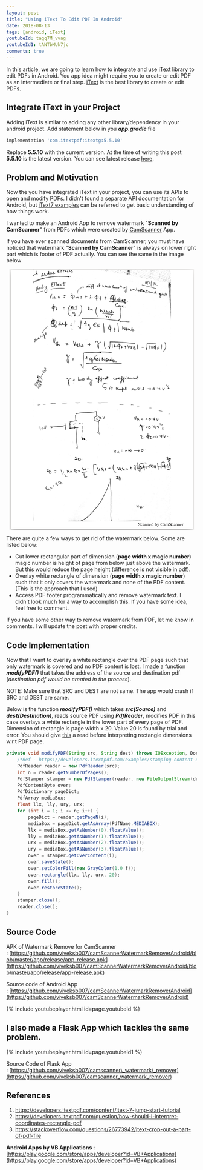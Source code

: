 ```yaml
---
layout: post
title: "Using iText To Edit PDF In Android"
date: 2018-08-13
tags: [android, iText]
youtubeId: tagq7M_vvag
youtubeId1: tANTbMUk7jc
comments: true
---
```


In this article, we are going to learn how to integrate and use [iText](https://github.com/itext/itextpdf) library to edit PDFs in Android. You app idea might require you to create or edit PDF as an intermediate or final step. [iText](https://github.com/itext/itextpdf) is the best library to create or edit PDFs.

## Integrate iText in your Project

Adding iText is similar to adding any other library/dependency in your android project. Add statement below in you _**app.gradle**_ file

```groovy
implementation 'com.itextpdf:itextg:5.5.10'
``` 

Replace **5.5.10** with the current version. At the time of writing this post **5.5.10** is the latest version. You can see latest release [here](http://github.com/itext/itextpdf/releases/latest).

## Problem and Motivation

Now the you have integrated iText in your project, you can use its APIs to open and modify PDFs. I didn't found a separate API documentation for Android, but [iText7 examples](https://developers.itextpdf.com/content/itext-7-examples) can be referred to get basic understanding of how things work.

I wanted to make an Android App to remove watermark "**Scanned by CamScanner**" from PDFs which were created by [CamScanner](https://play.google.com/store/apps/details?id=com.intsig.camscanner&hl=en_IN) App.

If you have ever scanned documents from CamScanner, you must have noticed that watermark "**Scanned by CamScanner**" is always on lower right part which is footer of PDF actually. You can see the same in the image below

<img src="/assets/img/cmos_class_notes.png" alt="CMOS class notes" style="display: block; margin-left: auto; margin-right: auto;"/>

There are quite a few ways to get rid of the watermark below. Some are listed below:

- Cut lower rectangular part of dimension (**page width x magic number**) magic number is height of page from below just above the watermark. But this would reduce the page height (difference is not visible in pdf).
- Overlay white rectangle of dimension (**page width x magic number**) such that it only covers the watermark and none of the PDF content. (This is the approach that I used)
- Access PDF footer programmatically and remove watermark text. I didn't look much for a way to accomplish this. If you have some idea, feel free to comment.

If you have some other way to remove watermark from PDF, let me know in comments. I will update the post with proper credits.

## Code Implementation

Now that I want to overlay a white rectangle over the PDF page such that only watermark is covered and no PDF content is lost. I made a function _**modifyPDF()**_ that takes the address of the source and destination pdf (_destination pdf would be created in the process_).

NOTE: Make sure that SRC and DEST are not same. The app would crash if SRC and DEST are same.

Below is the function _**modifyPDF()**_ which takes _**src(Source)**_ and _**dest(Destination)**_, reads source PDF using _**PdfReader**_, modifies PDF in this case overlays a white rectangle in the lower part of every page of PDF. Dimension of rectangle is page width x 20. Value 20 is found by trial and error. You should give [this](https://developers.itextpdf.com/question/how-should-i-interpret-coordinates-rectangle-pdf) a read before interpreting rectangle dimensions w.r.t PDF page.

```java
private void modifyPDF(String src, String dest) throws IOException, DocumentException {
    /*Ref - https://developers.itextpdf.com/examples/stamping-content-existing-pdfs-itext5/changing-page-sizes-existing-pdfs*/
    PdfReader reader = new PdfReader(src);
    int n = reader.getNumberOfPages();
    PdfStamper stamper = new PdfStamper(reader, new FileOutputStream(dest));
    PdfContentByte over;
    PdfDictionary pageDict;
    PdfArray mediaBox;
    float llx, lly, ury, urx;
    for (int i = 1; i <= n; i++) {
        pageDict = reader.getPageN(i);
        mediaBox = pageDict.getAsArray(PdfName.MEDIABOX);
        llx = mediaBox.getAsNumber(0).floatValue();
        lly = mediaBox.getAsNumber(1).floatValue();
        urx = mediaBox.getAsNumber(2).floatValue();
        ury = mediaBox.getAsNumber(3).floatValue();
        over = stamper.getOverContent(i);
        over.saveState();
        over.setColorFill(new GrayColor(1.0 f));
        over.rectangle(llx, lly, urx, 20);
        over.fill();
        over.restoreState();
    }
    stamper.close();
    reader.close();
}
```

## Source Code

APK of Watermark Remove for CamScanner : [https://github.com/viveksb007/camScannerWatermarkRemoverAndroid/blob/master/app/release/app-release.apk](https://github.com/viveksb007/camScannerWatermarkRemoverAndroid/blob/master/app/release/app-release.apk)

Source code of Android App : [https://github.com/viveksb007/camScannerWatermarkRemoverAndroid](https://github.com/viveksb007/camScannerWatermarkRemoverAndroid)

{% include youtubeplayer.html id=page.youtubeId %}


## I also made a Flask App which tackles the same problem.


{% include youtubeplayer.html id=page.youtubeId1 %}


Source Code of Flask App : [https://github.com/viveksb007/camscanner\_watermark\_remover](https://github.com/viveksb007/camscanner_watermark_remover)

## References

1. https://developers.itextpdf.com/content/itext-7-jump-start-tutorial
2. https://developers.itextpdf.com/question/how-should-i-interpret-coordinates-rectangle-pdf
3. https://stackoverflow.com/questions/26773942/itext-crop-out-a-part-of-pdf-file

**Android Apps by VB Applications :** [https://play.google.com/store/apps/developer?id=VB+Applications](https://play.google.com/store/apps/developer?id=VB+Applications)
